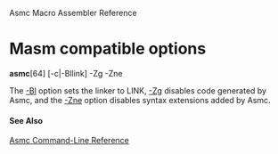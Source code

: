 Asmc Macro Assembler Reference

# Masm compatible options

**asmc**[64] [-c|-Bllink] -Zg -Zne

The [-Bl](option-link.md) option sets the linker to LINK, [-Zg](option-zg.md) disables code generated by Asmc, and the [-Zne](option-zne.md) option disables syntax extensions added by Asmc.

#### See Also

[Asmc Command-Line Reference](readme.md)
